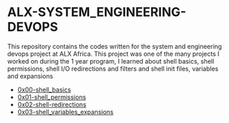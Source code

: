 # ALX-SYSTEM_ENGINEERING-DEVOPS

This repository contains the codes written for the system and engineering devops project at ALX
Africa. This project was one of the many projects I worked on during the 1 year program, I 
learned about shell basics, shell permissions, shell I/O redirections and filters and shell 
init files, variables and expansions

* [0x00-shell_basics](./0x00-shell_basics)
* [0x01-shell_permissions](./0x01-shell_permissions)
* [0x02-shell-redirections](./0x02-shell_redirections)
* [0x03-shell_variables_expansions](./0x03-shell_variables_expansions)
